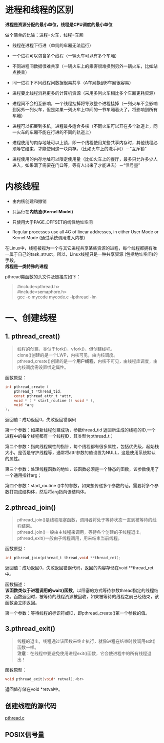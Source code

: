 # 进程和线程的区别
**进程是资源分配的最小单位，线程是CPU调度的最小单位**

做个简单的比喻：进程=火车，线程=车厢<br>

* 线程在进程下行进（单纯的车厢无法运行）<br>

* 一个进程可以包含多个线程（一辆火车可以有多个车厢）<br>

* 不同进程间数据很难共享（一辆火车上的乘客很难换到另外一辆火车，比如站点换乘）<br>

* 同一进程下不同线程间数据很易共享（A车厢换到B车厢很容易）<br>

* 进程要比线程消耗更多的计算机资源（采用多列火车相比多个车厢更耗资源）<br>

* 进程间不会相互影响，一个线程挂掉将导致整个进程挂掉（一列火车不会影响到另外一列火车，但是如果一列火车上中间的一节车厢着火了，将影响到所有车厢）<br>

* 进程可以拓展到多机，进程最多适合多核（不同火车可以开在多个轨道上，同一火车的车厢不能在行进的不同的轨道上）<br>

* 进程使用的内存地址可以上锁，即一个线程使用某些共享内存时，其他线程必须等它结束，才能使用这一块内存。（比如火车上的洗手间）－"互斥锁"<br>

* 进程使用的内存地址可以限定使用量（比如火车上的餐厅，最多只允许多少人进入，如果满了需要在门口等，等有人出来了才能进去）－“信号量”<br>

# 内核线程
* 由内核创建和撤销<br>

* 只运行在**内核态(Kernel Modei)**<br>

* 只使用大于PAGE_OFFSET的线性地址空间<br>

* Regular processes use all 4G of linear addresses, in either User Mode or Kernel Mode (通过系统调用进入内核)<br>

在Linux中，线程被视为一个与其它进程共享某些资源的进程，每个线程都拥有唯一属于自己的task_struct。所以，Linux线程只是一种共享资源 (包括地址空间)的手段。<br>
**线程是一类特殊的进程**<br>

pthread类函数的头文件及链接库如下：<br>
> #include<pthread.h><br>
> #include<semaphore.h><br>
> gcc -o mycode mycode.c -lpthread -lm

# 一、创建线程
## 1. pthread_creat() 
> 线程的创建，类似于fork()，vfork()，但创建线程。<br>
> clone()创建的是一个LWP，内核可见，由内核调度。<br>
> pthread_create()创建的是一个**用户线程**，内核不可见，由线程库调度，由内核调度需设置绑定属性。<br>

函数原型：<br>
```c
int pthread_create (
	pthread_t *thread_tid,
	const pthread_attr_t *attr,
	void * ( * start_routine )( void * ),
	void *arg
);
```
返回值：成功返回0，失败返回错误码<br>

第一个参数：如果新线程创建成功，参数thread_tid 返回新生成的线程的ID,一个进程中的每个线程都有一个线程ID，其类型为pthread_t；<br>

第二个参数：指向线程属性的指针，每个线程都有很多属性，包括优先级，起始栈大小，是否是守护线程等，通常将attr参数的值设置为NULL，这是使用系统默认的属性。<br>

第三个参数：处理线程函数的地址，该函数必须是一个静态的函数，该参数使用了一个通用指针arg；<br>

第四个参数：start_routine ()中的参数，如果想传递多个参数的话，需要将多个参数打包成结构体，然后将arg指向该结构体。

## 2.pthread_join()
> pthread_join()是线程阻塞函数，调用者将处于等待状态一直到被等待的线程结束。<br>
> pthread_join()一般由主线程来调用，等待各个创建的子线程退出。<br>
> pthread_exit()一般由子线程调用，用来结束当前线程。<br>

函数原型：<br>
```c
int pthread_join(pthread_t thread,void **thread_ret);
```
返回值：成功返回0，失败返回错误代码，返回的内容存储在void \*\*thread_ret中。<br>

函数描述：<br>
**该函数类似于进程调用的wait()函数**，以阻塞的方式等待参数thread指定的线程结束。函数返回时，被等待的线程资源被回收，如果被等待的线程之前已经结束，该函数会立即返回。<br>

第一个参数：等待线程的标识符或ID，即pthread_create()第一个参数的值。<br>

## 3.pthread_exit()
> 线程的退出，线程通过该函数来终止执行，就像进程在结束时候调用exit()函数一样。<br>
> **注意**：在线程中要避免使用进程exit()函数，它会使进程中的所有线程退出！<br>

函数原型：<br>
```c
void pthread_exit(void* retval);<br>
```
返回值存储在void *retval中。<br>

## 创建线程的源代码
[pthread.c](https://github.com/yiyading/Embedded-software/blob/master/%E5%A4%9A%E7%BA%BF%E7%A8%8B%E7%BC%96%E7%A8%8B/pthread.c)

## POSIX信号量
